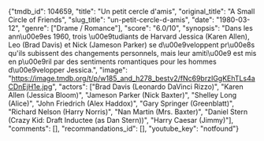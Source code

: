 {"tmdb_id": 104659, "title": "Un petit cercle d'amis", "original_title": "A Small Circle of Friends", "slug_title": "un-petit-cercle-d-amis", "date": "1980-03-12", "genre": ["Drame / Romance"], "score": "6.0/10", "synopsis": "Dans les ann\u00e9es 1960, trois \u00e9tudiants de Harvard Jessica (Karen Allen), Leo (Brad Davis) et Nick (Jameson Parker) se d\u00e9veloppent pr\u00e8s qu'ils subissent des changements personnels, mais leur amiti\u00e9 est mis en p\u00e9ril par des sentiments romantiques pour les hommes d\u00e9velopper Jessica.", "image": "https://image.tmdb.org/t/p/w185_and_h278_bestv2/fNc69brzIGgKEhTLs4aCDnEjH1e.jpg", "actors": ["Brad Davis (Leonardo DaVinci Rizzo)", "Karen Allen (Jessica Bloom)", "Jameson Parker (Nick Baxter)", "Shelley Long (Alice)", "John Friedrich (Alex Haddox)", "Gary Springer (Greenblatt)", "Richard Nelson (Harry Norris)", "Nan Martin (Mrs. Baxter)", "Daniel Stern (Crazy Kid: Draft Inductee (as Dan Stern))", "Harry Caesar (Jimmy)"], "comments": [], "recommandations_id": [], "youtube_key": "notfound"}